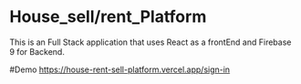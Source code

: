 # House_sell/rent_Platform
This is an Full Stack application that uses React as a frontEnd and Firebase 9 for Backend.

#Demo
https://house-rent-sell-platform.vercel.app/sign-in
